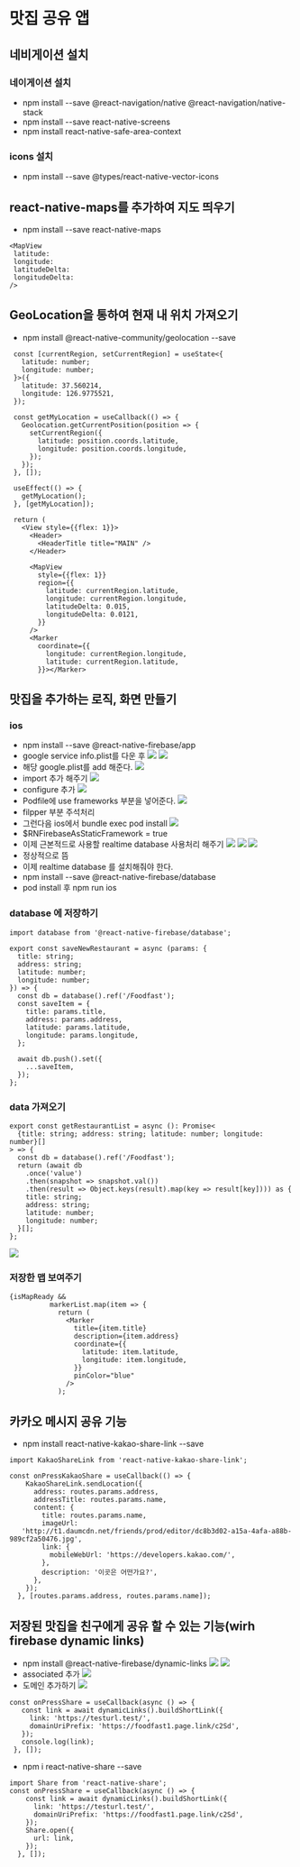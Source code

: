 
# 맛집 공유 앱
## 네비게이션 설치
### 네이게이션 설치
 - npm install --save @react-navigation/native @react-navigation/native-stack
 - npm install --save react-native-screens
 - npm install react-native-safe-area-context
### icons 설치
 - npm install --save @types/react-native-vector-icons
 
## react-native-maps를 추가하여 지도 띄우기
 - npm install --save react-native-maps
 ```
 <MapView
  latitude:
  longitude:
  latitudeDelta:
  longitudeDelta:
 />
 ```
## GeoLocation을 통하여 현재 내 위치 가져오기
 - npm install @react-native-community/geolocation --save
 ```
  const [currentRegion, setCurrentRegion] = useState<{
    latitude: number;
    longitude: number;
  }>({
    latitude: 37.560214,
    longitude: 126.9775521,
  });

  const getMyLocation = useCallback(() => {
    Geolocation.getCurrentPosition(position => {
      setCurrentRegion({
        latitude: position.coords.latitude,
        longitude: position.coords.longitude,
      });
    });
  }, []);

  useEffect(() => {
    getMyLocation();
  }, [getMyLocation]);

  return (
    <View style={{flex: 1}}>
      <Header>
        <HeaderTitle title="MAIN" />
      </Header>

      <MapView
        style={{flex: 1}}
        region={{
          latitude: currentRegion.latitude,
          longitude: currentRegion.longitude,
          latitudeDelta: 0.015,
          longitudeDelta: 0.0121,
        }}
      />
      <Marker
        coordinate={{
          longitude: currentRegion.longitude,
          latitude: currentRegion.latitude,
        }}></Marker>
 ```

## 맛집을 추가하는 로직, 화면 만들기
### ios
 - npm install --save @react-native-firebase/app
  - google service info.plist를 다운 후
  ![](https://velog.velcdn.com/images/qkrtjrwls_/post/e89e9500-c5b9-4ebd-97a1-999c2bcd729e/image.png)
![](https://velog.velcdn.com/images/qkrtjrwls_/post/9af860dd-08b8-45e5-b60c-330e121a9a03/image.png)
- 해당 google.plist를 add 해준다.
![](https://velog.velcdn.com/images/qkrtjrwls_/post/4047c043-dc05-4d7a-9274-60b68d947789/image.png)
- import 추가 해주기
![](https://velog.velcdn.com/images/qkrtjrwls_/post/7bdb47fb-4d87-4a27-b807-fa7be181fee9/image.png)
- configure 추가
![](https://velog.velcdn.com/images/qkrtjrwls_/post/e9625b78-b4ba-4cd7-a3f2-926fb752e006/image.png)
- Podfile에 use frameworks 부분을 넣어준다.
![](https://velog.velcdn.com/images/qkrtjrwls_/post/11e883f3-f980-4e46-8938-23dc05578767/image.png)
- filpper 부분 주석처리 
- 그런다음 ios에서 bundle exec pod install 
![](https://velog.velcdn.com/images/qkrtjrwls_/post/4253559d-f8b8-43da-907a-a14841c3f677/image.png)
- $RNFirebaseAsStaticFramework = true
- 이제 근본적드로 사용할 realtime database 사용처리 해주기
![](https://velog.velcdn.com/images/qkrtjrwls_/post/c3878380-2408-4657-9e92-a99817d79b29/image.png)
![](https://velog.velcdn.com/images/qkrtjrwls_/post/b0d41474-9139-46de-8b0e-67076f7dfdcb/image.png)
![](https://velog.velcdn.com/images/qkrtjrwls_/post/48860223-cd94-4957-8bd0-a31786d150da/image.png)
- 정상적으로 뜸 
- 이제 realtime database 를 설치해줘야 한다.
- npm install --save @react-native-firebase/database
- pod install 후 npm run ios
### database 에 저장하기
```
import database from '@react-native-firebase/database';

export const saveNewRestaurant = async (params: {
  title: string;
  address: string;
  latitude: number;
  longitude: number;
}) => {
  const db = database().ref('/Foodfast');
  const saveItem = {
    title: params.title,
    address: params.address,
    latitude: params.latitude,
    longitude: params.longitude,
  };

  await db.push().set({
    ...saveItem,
  });
};

```
### data 가져오기
```
export const getRestaurantList = async (): Promise<
  {title: string; address: string; latitude: number; longitude: number}[]
> => {
  const db = database().ref('/Foodfast');
  return (await db
    .once('value')
    .then(snapshot => snapshot.val())
    .then(result => Object.keys(result).map(key => result[key]))) as {
    title: string;
    address: string;
    latitude: number;
    longitude: number;
  }[];
};
```

![](https://velog.velcdn.com/images/qkrtjrwls_/post/87e2415f-f39d-4648-95f7-9de562ccd7a2/image.png)
### 저장한 맵 보여주기
```
{isMapReady &&
          markerList.map(item => {
            return (
              <Marker
                title={item.title}
                description={item.address}
                coordinate={{
                  latitude: item.latitude,
                  longitude: item.longitude,
                }}
                pinColor="blue"
              />
            );
```


 
## 카카오 메시지 공유 기능
 - npm install react-native-kakao-share-link --save
```
import KakaoShareLink from 'react-native-kakao-share-link';

const onPressKakaoShare = useCallback(() => {
    KakaoShareLink.sendLocation({
      address: routes.params.address,
      addressTitle: routes.params.name,
      content: {
        title: routes.params.name,
        imageUrl:
   'http://t1.daumcdn.net/friends/prod/editor/dc8b3d02-a15a-4afa-a88b-989cf2a50476.jpg',
        link: {
          mobileWebUrl: 'https://developers.kakao.com/',
        },
        description: '이곳은 어떤가요?',
      },
    });
  }, [routes.params.address, routes.params.name]);
```
 
 
## 저장된 맛집을 친구에게 공유 할 수 있는 기능(wirh firebase dynamic links)
 - npm install @react-native-firebase/dynamic-links
 ![](https://velog.velcdn.com/images/qkrtjrwls_/post/d428c8b6-b14e-49d2-8aaa-4d8ead08d23e/image.png)
![](https://velog.velcdn.com/images/qkrtjrwls_/post/3df1f4b9-9de0-480c-bb9b-08bdaa77a36f/image.png)
 - associated 추가
![](https://velog.velcdn.com/images/qkrtjrwls_/post/a48c1664-8b51-4385-a2a8-bae28d2e7195/image.png)
 - 도메인 추가하기 
 ![](https://velog.velcdn.com/images/qkrtjrwls_/post/7a4eb86c-3665-4104-9f01-e6877dc4de22/image.png)
 ```
 const onPressShare = useCallback(async () => {
    const link = await dynamicLinks().buildShortLink({
      link: 'https://testurl.test/',
      domainUriPrefix: 'https://foodfast1.page.link/c2Sd',
    });
    console.log(link);
  }, []);
 ```
- npm i react-native-share --save

```
import Share from 'react-native-share';
const onPressShare = useCallback(async () => {
    const link = await dynamicLinks().buildShortLink({
      link: 'https://testurl.test/',
      domainUriPrefix: 'https://foodfast1.page.link/c2Sd',
    });
    Share.open({
      url: link,
    });
  }, []);
```

